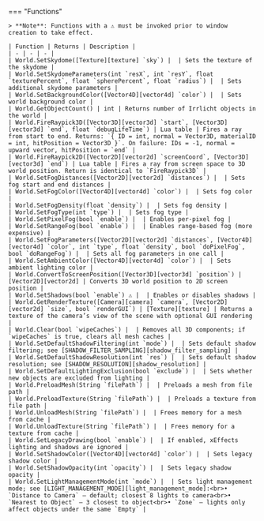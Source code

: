 === "Functions"

    > **Note**: Functions with a ⚠️ must be invoked prior to window creation to take effect.

    | Function | Returns | Description |
    | - | - | - |
    | World.SetSkydome([Texture][texture] `sky`) |  | Sets the texture of the skydome |
    | World.SetSkydomeParameters(int `resX`, int `resY`, float `texturePercent`, float `spherePercent`, float `radius`) |  | Sets additional skydome parameters |
    | World.SetBackgroundColor([Vector4D][vector4d] `color`) |  | Sets world background color |
    | World.GetObjectCount() | int | Returns number of Irrlicht objects in the world |
    | World.FireRaypick3D([Vector3D][vector3d] `start`, [Vector3D][vector3d] `end`, float `debugLifeTime`) | Lua table | Fires a ray from start to end. Returns: `{ ID = int, normal = Vector3D, materialID = int, hitPosition = Vector3D }`. On failure: IDs = -1, normal = upward vector, hitPosition = `end` |
    | World.FireRaypick2D([Vector2D][vector2d] `screenCoord`, [Vector3D][vector3d] `end`) | Lua table | Fires a ray from screen space to 3D world position. Return is identical to `FireRaypick3D` |
    | World.SetFogDistances([Vector2D][vector2d] `distances`) |  | Sets fog start and end distances |
    | World.SetFogColor([Vector4D][vector4d] `color`) |  | Sets fog color |
    | World.SetFogDensity(float `density`) |  | Sets fog density |
    | World.SetFogType(int `type`) |  | Sets fog type |
    | World.SetPixelFog(bool `enable`) |  | Enables per-pixel fog |
    | World.SetRangeFog(bool `enable`) |  | Enables range-based fog (more expensive) |
    | World.SetFogParameters([Vector2D][vector2d] `distances`, [Vector4D][vector4d] `color`, int `type`, float `density`, bool `doPixelFog`, bool `doRangeFog`) |  | Sets all fog parameters in one call |
    | World.SetAmbientColor([Vector4D][vector4d] `color`) |  | Sets ambient lighting color |
    | World.ConvertToScreenPosition([Vector3D][vector3d] `position`) | [Vector2D][vector2d] | Converts 3D world position to 2D screen position |
    | World.SetShadows(bool `enable`) ⚠️ |  | Enables or disables shadows |
    | World.GetRenderTexture([Camera][camera] `camera`, [Vector2D][vector2d] `size`, bool `renderGUI`) | [Texture][texture] | Returns a texture of the camera’s view of the scene with optional GUI rendering |
    | World.Clear(bool `wipeCaches`) |  | Removes all 3D components; if `wipeCaches` is true, clears all mesh caches |
    | World.SetDefaultShadowFiltering(int `mode`) |  | Sets default shadow filtering; see [SHADOW_FILTER_SAMPLING][shadow_filter_sampling] |
    | World.SetDefaultShadowResolution(int `res`) |  | Sets default shadow resolution; see [SHADOW_RESOLUTION][shadow_resolution] |
    | World.SetDefaultLightingExclusion(bool `exclude`) |  | Sets whether new objects are excluded from lighting |
    | World.PreloadMesh(String `filePath`) |  | Preloads a mesh from file path |
    | World.PreloadTexture(String `filePath`) |  | Preloads a texture from file path |
    | World.UnloadMesh(String `filePath`) |  | Frees memory for a mesh from cache |
    | World.UnloadTexture(String `filePath`) |  | Frees memory for a texture from cache |
    | World.SetLegacyDrawing(bool `enable`) |  | If enabled, xEffects lighting and shadows are ignored |
    | World.SetShadowColor([Vector4D][vector4d] `color`) |  | Sets legacy shadow color |
    | World.SetShadowOpacity(int `opacity`) |  | Sets legacy shadow opacity |
    | World.SetLightManagementMode(int `mode`) |  | Sets light management mode; see [LIGHT_MANAGEMENT_MODE][light_management_mode]:<br>• `Distance to Camera` – default; closest 8 lights to camera<br>• `Nearest to Object` – 3 closest to object<br>• `Zone` – lights only affect objects under the same `Empty` |

[shadow_filter_sampling]: https://darttheg.github.io/LimeAPI/api/structs.html#shadow_filter_sampling
[shadow_resolution]: https://darttheg.github.io/LimeAPI/api/structs.html#shadow_resolution
[light_management_mode]: https://darttheg.github.io/LimeAPI/api/structs.html#light_management_mode

[vector2d]: https://darttheg.github.io/LimeAPI/api/classes/vector2d.html
[vector3d]: https://darttheg.github.io/LimeAPI/api/classes/vector3d.html
[vector4d]: https://darttheg.github.io/LimeAPI/api/classes/vector4d.html
[texture]: https://darttheg.github.io/LimeAPI/api/classes/texture.html
[camera]: https://darttheg.github.io/LimeAPI/api/classes/3d/camera.html